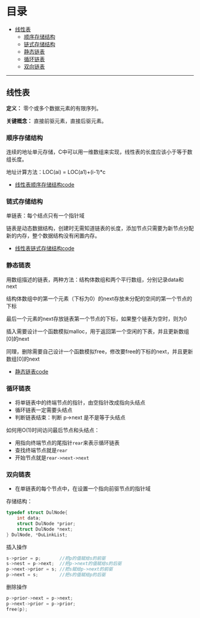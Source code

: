 # 目录

- [线性表](#线性表)
  - [顺序存储结构](#顺序存储结构)
  - [链式存储结构](#链式存储结构)
  - [静态链表](#静态链表)
  - [循环链表](#循环链表)
  - [双向链表](#双向链表)

---

## 线性表

**定义：** 零个或多个数据元素的有限序列。

**关键概念：** 直接前驱元素，直接后驱元素。

### 顺序存储结构

连续的地址单元存储，C中可以用一维数组来实现，线性表的长度应该小于等于数组长度。

地址计算方法：LOC(ai) = LOC(a1)+(i-1)*c

- [线性表顺序存储结构code](https://github.com/ChuangLiu727/GetJob/blob/master/数据结构与算法/code/线性表顺序存储结构.cpp)

### 链式存储结构

单链表：每个结点只有一个指针域

链表是动态数据结构，创建时无需知道链表的长度，添加节点只需要为新节点分配新的内存，整个数据结构没有闲置内存。

- [线性表链式存储结构code](https://github.com/ChuangLiu727/GetJob/blob/master/数据结构与算法/code/线性表链式存储结构code.cpp)

### 静态链表

用数组描述的链表，两种方法：结构体数组和两个平行数组，分别记录data和next

结构体数组中的第一个元素（下标为0）的next存放未分配的空间的第一个节点的下标

最后一个元素的next存放链表第一个节点的下标，如果整个链表为空时，则为0

插入需要设计一个函数模拟malloc，用于返回第一个空闲的下表，并且更新数组[0]的next

同理，删除需要自己设计一个函数模拟free，修改要free的下标的next，并且更新数组[0]的next

- [静态链表code](https://github.com/ChuangLiu727/GetJob/blob/master/数据结构与算法/code/静态链表code.cpp)

### 循环链表

- 将单链表中的终端节点的指针，由空指针改成指向头结点
- 循环链表一定需要头结点
- 判断链表结束：判断 p->next 是不是等于头结点

如何用O(1)时间访问最后节点和头结点：

- 用指向终端节点的尾指针`rear`来表示循环链表
- 查找终端节点就是`rear`
- 开始节点就是`rear->next->next`

### 双向链表

- 在单链表的每个节点中，在设置一个指向前驱节点的指针域

存储结构：

```c++
typedef struct DulNode{
    int data;
    struct DulNode *prior;
    struct DulNode *next;
} DulNode, *DuLinkList;
```

插入操作

```c++
s->prior = p;       //把p的值赋给s的前驱
s->nest = p->next;  //把p->next的值赋给s的后驱
p->next->prior = s; //把s赋给p->next的前驱
p->next = s;        //把s的值赋给p的后驱
```

删除操作

```c++
p->prior->next = p->next;
p->next->prior = p->prior;
free(p);
```